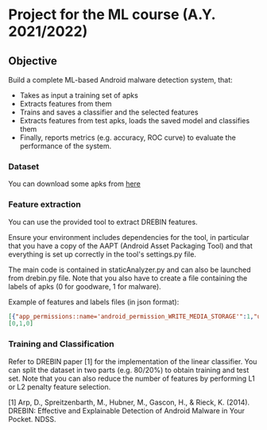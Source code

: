 #  Project for the ML course (A.Y. 2021/2022)

## Objective
Build a complete ML-based Android malware detection system, that: 
- Takes as input a training set of apks
- Extracts features from them
- Trains and saves a classifier and the selected features
- Extracts features from test apks, loads the saved model and classifies them
- Finally, reports metrics (e.g. accuracy, ROC curve) to evaluate the performance of the system.

### Dataset 
You can download some apks from [here](https://drive.google.com/drive/folders/1-Lc3_8w6KDLPEK4Tuv1kXIKVAfn8P0lf?usp=sharing)

### Feature extraction
You can use the provided tool to extract DREBIN features.

Ensure your environment includes dependencies for the tool, in particular that you have a copy of the AAPT (Android Asset Packaging Tool) and that everything is set up correctly in the tool's settings.py file.

The main code is contained in staticAnalyzer.py and can also be launched from drebin.py file. Note that you also have to create a file containing the labels of apks (0 for goodware, 1 for malware).

Example of features and labels files (in json format):
```json
[{"app_permissions::name='android_permission_WRITE_MEDIA_STORAGE'":1,"urls::http:\/\/openmobile_qq_com\/api\/check2?":1, "api_calls::android\/bluetooth\/BluetoothAdapter;->getAddress":1},{"api_calls::android\/content\/ContentResolver;->openInputStream":1,"api_permissions::android_permission_INTERNET":1,"interesting_calls::Obfuscation(Base64)":1,"app_permissions::name='android_permission_WRITE_EXTERNAL_STORAGE'":1},{"urls::http:\/\/oc_umeng_co\/check_config_update":1,"app_permissions::name='com_android_launcher_permission_INSTALL_SHORTCUT'":1,"interesting_calls::getNetworkCountryIso":1,"api_permissions::android_permission_INTERNET":1,"intents::android_intent_action_MAIN":1}]
[0,1,0]
```

### Training and Classification

Refer to DREBIN paper [1] for the implementation of the linear classifier.
You can split the dataset in two parts (e.g. 80/20%) to obtain training and test set.
Note that you can also reduce the number of features by performing L1 or L2 penalty feature selection.

[1] Arp, D., Spreitzenbarth, M., Hubner, M., Gascon, H., & Rieck, K. (2014). DREBIN: Effective and Explainable Detection of Android Malware in Your Pocket. NDSS.
